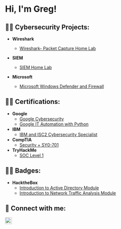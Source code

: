 <h1>Hi, I'm Greg! 

<h2>👨‍💻 Cybersecurity Projects:</h2>

- <b>Wireshark</b>
  - [Wireshark- Packet Capture Home Lab](https://github.com/Ghappenin/WIRESHARK)
    
- <b>SIEM</b>
  - [SIEM Home Lab](https://github.com/Ghappenin/HOME-SIEM/tree/main)

- <b>Microsoft</b>
  - [Microsoft Windows Defender and Firewall](https://github.com/Ghappenin/Microsoft-Windows-Defender-and-Firewall)

<h2>👨‍💻 Certifications:</h2>

- <b>Google</b>
  - [Google Cybersecurity](https://i.imgur.com/rc9FF6O.png)
  - [Google IT Automation with Python](https://i.imgur.com/2uEQ2wA.png)
- <b>IBM</b>
  - [IBM and ISC2 Cybersecurity Specialist](https://i.imgur.com/LzbRfk8.png)
- <b>CompTIA</b>
  - [Security + SY0-701](https://i.imgur.com/jdXaMfa.png)
- <b>TryHackMe</b>
  - [SOC Level 1](https://i.imgur.com/TTKiVfu.png)
 
<h2>👨‍💻 Badges:</h2>

- <b>HacktheBox</b>
  - [Introduction to Active Directory Module](https://academy.hackthebox.com/achievement/badge/edfbfe28-164f-11ef-b18d-bea50ffe6cb4)
  - [Introduction to Network Traffic Analysis Module](https://academy.hackthebox.com/achievement/badge/e6f33e19-1623-11ef-b18d-bea50ffe6cb4)
    


<h2> 🤳 Connect with me:</h2>


[<img align="left" alt="JoshMadakor | LinkedIn" width="22px" src="https://cdn.jsdelivr.net/npm/simple-icons@v3/icons/linkedin.svg" />][linkedin]



[linkedin]: https://www.linkedin.com/in/gregory-haponek

              




